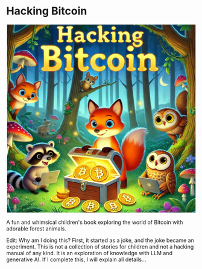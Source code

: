 # Hacking Bitcoin

<p align="center">
  <img src="https://github.com/olejardamir/hackingbtc/blob/main/Cover.png?raw=true" width="500">
</p>

A fun and whimsical children's book exploring the world of Bitcoin with adorable forest animals.


Edit: Why am I doing this? First, it started as a joke, and the joke became an experiment. This is not a collection of stories for children and not a hacking manual of any kind. It is an exploration of knowledge with LLM and generative AI. If I complete this, I will explain all details...
